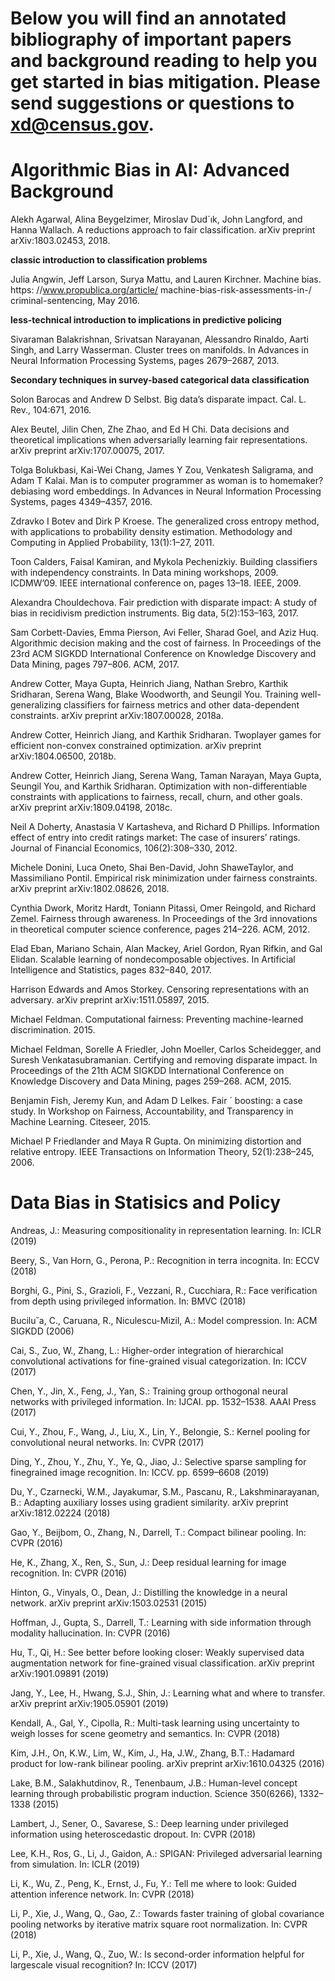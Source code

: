 # Below you will find an annotated bibliography of important papers and background reading to help you get started in bias mitigation. Please send suggestions or questions to xd@census.gov.

# Algorithmic Bias in AI: Advanced Background


Alekh Agarwal, Alina Beygelzimer, Miroslav Dud´ık, John
Langford, and Hanna Wallach. A reductions approach
to fair classification. arXiv preprint arXiv:1803.02453,
2018.

**classic introduction to classification problems**

Julia Angwin, Jeff Larson, Surya Mattu, and
Lauren Kirchner. Machine bias. https:
//www.propublica.org/article/
machine-bias-risk-assessments-in-/
criminal-sentencing, May 2016. 

**less-technical introduction to implications in predictive policing**

Sivaraman Balakrishnan, Srivatsan Narayanan, Alessandro
Rinaldo, Aarti Singh, and Larry Wasserman. Cluster
trees on manifolds. In Advances in Neural Information
Processing Systems, pages 2679–2687, 2013.

**Secondary techniques in survey-based categorical data classification**

Solon Barocas and Andrew D Selbst. Big data’s disparate
impact. Cal. L. Rev., 104:671, 2016.

Alex Beutel, Jilin Chen, Zhe Zhao, and Ed H Chi.
Data decisions and theoretical implications when adversarially learning fair representations. arXiv preprint
arXiv:1707.00075, 2017.

Tolga Bolukbasi, Kai-Wei Chang, James Y Zou, Venkatesh
Saligrama, and Adam T Kalai. Man is to computer programmer as woman is to homemaker? debiasing word
embeddings. In Advances in Neural Information Processing Systems, pages 4349–4357, 2016.

Zdravko I Botev and Dirk P Kroese. The generalized cross
entropy method, with applications to probability density
estimation. Methodology and Computing in Applied Probability, 13(1):1–27, 2011.

Toon Calders, Faisal Kamiran, and Mykola Pechenizkiy.
Building classifiers with independency constraints. In
Data mining workshops, 2009. ICDMW’09. IEEE international conference on, pages 13–18. IEEE, 2009.

Alexandra Chouldechova. Fair prediction with disparate impact: A study of bias in recidivism prediction instruments.
Big data, 5(2):153–163, 2017.

Sam Corbett-Davies, Emma Pierson, Avi Feller, Sharad
Goel, and Aziz Huq. Algorithmic decision making and
the cost of fairness. In Proceedings of the 23rd ACM
SIGKDD International Conference on Knowledge Discovery and Data Mining, pages 797–806. ACM, 2017.

Andrew Cotter, Maya Gupta, Heinrich Jiang, Nathan Srebro, Karthik Sridharan, Serena Wang, Blake Woodworth,
and Seungil You. Training well-generalizing classifiers
for fairness metrics and other data-dependent constraints.
arXiv preprint arXiv:1807.00028, 2018a.

Andrew Cotter, Heinrich Jiang, and Karthik Sridharan. Twoplayer games for efficient non-convex constrained optimization. arXiv preprint arXiv:1804.06500, 2018b.

Andrew Cotter, Heinrich Jiang, Serena Wang, Taman
Narayan, Maya Gupta, Seungil You, and Karthik Sridharan. Optimization with non-differentiable constraints with
applications to fairness, recall, churn, and other goals.
arXiv preprint arXiv:1809.04198, 2018c.

Neil A Doherty, Anastasia V Kartasheva, and Richard D
Phillips. Information effect of entry into credit ratings
market: The case of insurers’ ratings. Journal of Financial Economics, 106(2):308–330, 2012.

Michele Donini, Luca Oneto, Shai Ben-David, John ShaweTaylor, and Massimiliano Pontil. Empirical risk minimization under fairness constraints. arXiv preprint
arXiv:1802.08626, 2018.

Cynthia Dwork, Moritz Hardt, Toniann Pitassi, Omer Reingold, and Richard Zemel. Fairness through awareness.
In Proceedings of the 3rd innovations in theoretical computer science conference, pages 214–226. ACM, 2012.

Elad Eban, Mariano Schain, Alan Mackey, Ariel Gordon,
Ryan Rifkin, and Gal Elidan. Scalable learning of nondecomposable objectives. In Artificial Intelligence and
Statistics, pages 832–840, 2017.

Harrison Edwards and Amos Storkey. Censoring representations with an adversary. arXiv preprint arXiv:1511.05897,
2015.

Michael Feldman. Computational fairness: Preventing
machine-learned discrimination. 2015.

Michael Feldman, Sorelle A Friedler, John Moeller, Carlos
Scheidegger, and Suresh Venkatasubramanian. Certifying
and removing disparate impact. In Proceedings of the
21th ACM SIGKDD International Conference on Knowledge Discovery and Data Mining, pages 259–268. ACM,
2015.

Benjamin Fish, Jeremy Kun, and Adam D Lelkes. Fair ´
boosting: a case study. In Workshop on Fairness, Accountability, and Transparency in Machine Learning. Citeseer,
2015.

Michael P Friedlander and Maya R Gupta. On minimizing
distortion and relative entropy. IEEE Transactions on
Information Theory, 52(1):238–245, 2006.


# Data Bias in Statisics and Policy

Andreas, J.: Measuring compositionality in representation learning. In: ICLR
(2019)

Beery, S., Van Horn, G., Perona, P.: Recognition in terra incognita. In: ECCV
(2018)

Borghi, G., Pini, S., Grazioli, F., Vezzani, R., Cucchiara, R.: Face verification from
depth using privileged information. In: BMVC (2018)

Bucilu˘a, C., Caruana, R., Niculescu-Mizil, A.: Model compression. In: ACM
SIGKDD (2006)

Cai, S., Zuo, W., Zhang, L.: Higher-order integration of hierarchical convolutional
activations for fine-grained visual categorization. In: ICCV (2017)

Chen, Y., Jin, X., Feng, J., Yan, S.: Training group orthogonal neural networks
with privileged information. In: IJCAI. pp. 1532–1538. AAAI Press (2017)

Cui, Y., Zhou, F., Wang, J., Liu, X., Lin, Y., Belongie, S.: Kernel pooling for
convolutional neural networks. In: CVPR (2017)

Ding, Y., Zhou, Y., Zhu, Y., Ye, Q., Jiao, J.: Selective sparse sampling for finegrained image recognition. In: ICCV. pp. 6599–6608 (2019)

Du, Y., Czarnecki, W.M., Jayakumar, S.M., Pascanu, R., Lakshminarayanan,
B.: Adapting auxiliary losses using gradient similarity. arXiv preprint
arXiv:1812.02224 (2018)

Gao, Y., Beijbom, O., Zhang, N., Darrell, T.: Compact bilinear pooling. In: CVPR
(2016)

He, K., Zhang, X., Ren, S., Sun, J.: Deep residual learning for image recognition.
In: CVPR (2016)

Hinton, G., Vinyals, O., Dean, J.: Distilling the knowledge in a neural network.
arXiv preprint arXiv:1503.02531 (2015)

Hoffman, J., Gupta, S., Darrell, T.: Learning with side information through modality hallucination. In: CVPR (2016)

Hu, T., Qi, H.: See better before looking closer: Weakly supervised data augmentation network for fine-grained visual classification. arXiv preprint arXiv:1901.09891 (2019)

Jang, Y., Lee, H., Hwang, S.J., Shin, J.: Learning what and where to transfer.
arXiv preprint arXiv:1905.05901 (2019)

Kendall, A., Gal, Y., Cipolla, R.: Multi-task learning using uncertainty to weigh
losses for scene geometry and semantics. In: CVPR (2018)

Kim, J.H., On, K.W., Lim, W., Kim, J., Ha, J.W., Zhang, B.T.: Hadamard product
for low-rank bilinear pooling. arXiv preprint arXiv:1610.04325 (2016)

Lake, B.M., Salakhutdinov, R., Tenenbaum, J.B.: Human-level concept learning
through probabilistic program induction. Science 350(6266), 1332–1338 (2015)

Lambert, J., Sener, O., Savarese, S.: Deep learning under privileged information
using heteroscedastic dropout. In: CVPR (2018)

Lee, K.H., Ros, G., Li, J., Gaidon, A.: SPIGAN: Privileged adversarial learning
from simulation. In: ICLR (2019)

Li, K., Wu, Z., Peng, K., Ernst, J., Fu, Y.: Tell me where to look: Guided attention
inference network. In: CVPR (2018)

Li, P., Xie, J., Wang, Q., Gao, Z.: Towards faster training of global covariance
pooling networks by iterative matrix square root normalization. In: CVPR (2018)

Li, P., Xie, J., Wang, Q., Zuo, W.: Is second-order information helpful for largescale visual recognition? In: ICCV (2017)
